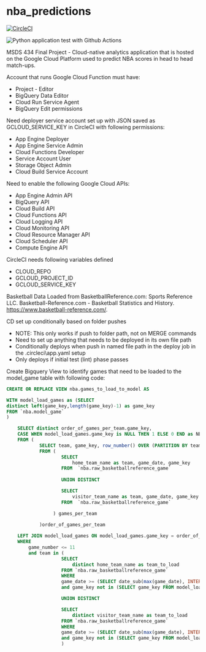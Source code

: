 # nba_predictions
[![CircleCI](https://circleci.com/gh/cwilbar04/nba-predictions.svg?style=shield)](https://circleci.com/gh/cwilbar04/nba-predictions)

![Python application test with Github Actions](https://github.com/cwilbar04/nba-predictions/workflows/Python%20application%20test%20with%20Github%20Actions/badge.svg)


MSDS 434 Final Project - Cloud-native analytics application that is hosted on the Google Cloud Platform used to predict NBA scores in head to head match-ups.

Account that runs Google Cloud Function must have: 
  - Project - Editor 
  - BigQuery Data Editor 
  - Cloud Run Service Agent
  - BigQuery Edit permissions

Need deployer service account set up with JSON saved as GCLOUD_SERVICE_KEY in CircleCI with following permissions:
  - App Engine Deployer
  - App Engine Service Admin
  - Cloud Functions Developer
  - Service Account User
  - Storage Object Admin
  - Cloud Build Service Account

Need to enable the following Google Cloud APIs:
  - App Engine Admin API
  - BigQuery API
  - Cloud Build API
  - Cloud Functions API
  - Cloud Logging API
  - Cloud Monitoring API
  - Cloud Resource Manager API
  - Cloud Scheduler API
  - Compute Engine API

CircleCI needs following variables defined
- CLOUD_REPO	
- GCLOUD_PROJECT_ID	
- GCLOUD_SERVICE_KEY

Basketball Data Loaded from BasketballReference.com:
Sports Reference LLC. Basketball-Reference.com - Basketball Statistics and History. https://www.basketball-reference.com/.

CD set up conditionally based on folder pushes
  - NOTE: This only works if push to folder path, not on MERGE commands
  - Need to set up anything that needs to be deployed in its own file path
  - Conditionally deploys when push in named file path in the deploy job in the .circleci\app.yaml setup
  - Only deploys if initial test (lint) phase passes

Create Bigquery View to identify games that need to be loaded to the model_game table with following code: 
 
```SQL
CREATE OR REPLACE VIEW nba.games_to_load_to_model AS

WITH model_load_games as (SELECT 
distinct left(game_key,length(game_key)-1) as game_key 
FROM `nba.model_game`
)

    SELECT distinct order_of_games_per_team.game_key, 
    CASE WHEN model_load_games.game_key is NULL THEN 1 ELSE 0 END as NEEDS_TO_LOAD_TO_MODEL
    FROM (
            SELECT team, game_key, row_number() OVER (PARTITION BY team ORDER BY game_date desc) as game_number
            FROM (
                    SELECT
                        home_team_name as team, game_date, game_key
                    FROM  `nba.raw_basketballreference_game`
    
                    UNION DISTINCT 

                    SELECT
                        visitor_team_name as team, game_date, game_key
                    FROM  `nba.raw_basketballreference_game`

                 ) games_per_team

            )order_of_games_per_team
            
    LEFT JOIN model_load_games ON model_load_games.game_key = order_of_games_per_team.game_key
    WHERE 
        game_number <= 11
        and team in (
                    SELECT 
                        distinct home_team_name as team_to_load
                    FROM `nba.raw_basketballreference_game`
                    WHERE 
                    game_date >= (SELECT date_sub(max(game_date), INTERVAL 1 YEAR) FROM `nba.raw_basketballreference_game` )
                    and game_key not in (SELECT game_key FROM model_load_games)

                    UNION DISTINCT

                    SELECT 
                        distinct visitor_team_name as team_to_load
                    FROM `nba.raw_basketballreference_game`
                    WHERE 
                    game_date >= (SELECT date_sub(max(game_date), INTERVAL 1 YEAR) FROM `nba.raw_basketballreference_game`)
                    and game_key not in (SELECT game_key FROM model_load_games)              
                    ) 
```